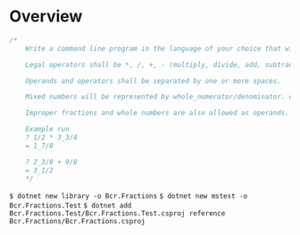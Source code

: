 # Overview

```csharp
/*
    Write a command line program in the language of your choice that will take operations on fractions as an input and produce a fractional result.

    Legal operators shall be *, /, +, - (multiply, divide, add, subtract).

    Operands and operators shall be separated by one or more spaces.

    Mixed numbers will be represented by whole_numerator/denominator. e.g. "3_1/4".

    Improper fractions and whole numbers are also allowed as operands.

    Example run
    ? 1/2 * 3_3/4
    = 1_7/8

    ? 2_3/8 + 9/8
    = 3_1/2
    */
```

`$ dotnet new library -o Bcr.Fractions`
`$ dotnet new mstest -o Bcr.Fractions.Test`
`$ dotnet add Bcr.Fractions.Test/Bcr.Fractions.Test.csproj reference Bcr.Fractions/Bcr.Fractions.csproj`
